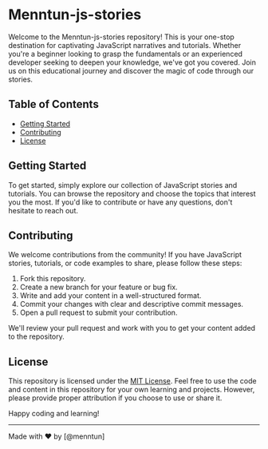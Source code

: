 # Menntun-js-stories

Welcome to the Menntun-js-stories repository! This is your one-stop destination for captivating JavaScript narratives and tutorials. Whether you're a beginner looking to grasp the fundamentals or an experienced developer seeking to deepen your knowledge, we've got you covered. Join us on this educational journey and discover the magic of code through our stories.

## Table of Contents

- [Getting Started](#getting-started)
- [Contributing](#contributing)
- [License](#license)

## Getting Started

To get started, simply explore our collection of JavaScript stories and tutorials. You can browse the repository and choose the topics that interest you the most. If you'd like to contribute or have any questions, don't hesitate to reach out.

## Contributing

We welcome contributions from the community! If you have JavaScript stories, tutorials, or code examples to share, please follow these steps:

1. Fork this repository.
2. Create a new branch for your feature or bug fix.
3. Write and add your content in a well-structured format.
4. Commit your changes with clear and descriptive commit messages.
5. Open a pull request to submit your contribution.

We'll review your pull request and work with you to get your content added to the repository.

## License

This repository is licensed under the [MIT License](LICENSE). Feel free to use the code and content in this repository for your own learning and projects. However, please provide proper attribution if you choose to use or share it.

Happy coding and learning!

---

Made with ❤️ by [@menntun]
